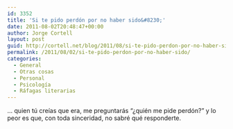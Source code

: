 ```yaml
---
id: 3352
title: 'Si te pido perdón por no haber sido&#8230;'
date: 2011-08-02T20:48:47+00:00
author: Jorge Cortell
layout: post
guid: http://cortell.net/blog/2011/08/si-te-pido-perdon-por-no-haber-sido/
permalink: /2011/08/02/si-te-pido-perdon-por-no-haber-sido/
categories:
  - General
  - Otras cosas
  - Personal
  - Psicología
  - Ráfagas literarias
---
```

&#8230; quien tú creías que era, me preguntarás &#8220;¿quién me pide perdón?&#8221; y lo peor es que, con toda sinceridad, no sabré qué responderte.